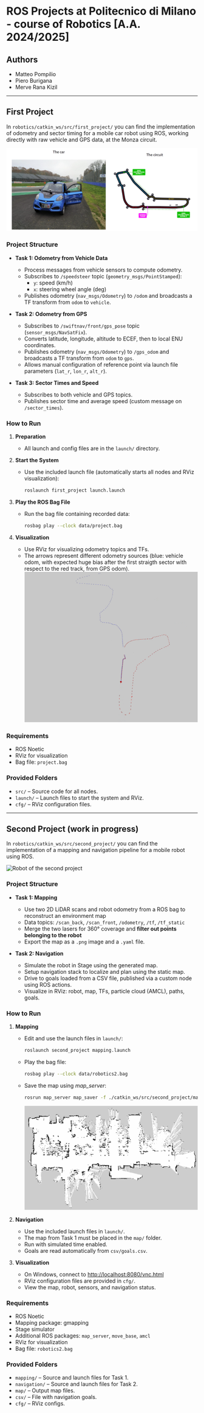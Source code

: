 # ROS Projects at Politecnico di Milano - course of Robotics [A.A. 2024/2025]

## Authors

- Matteo Pompilio
- Piero Burigana
- Merve Rana Kizil

---

## First Project

In `robotics/catkin_ws/src/first_project/` you can find the implementation of odometry and sector timing for a mobile car robot using ROS, working directly with raw vehicle and GPS data, at the Monza circuit.

![Robot of project 1](robot_project1.png)

### Project Structure

- **Task 1: Odometry from Vehicle Data**
  - Process messages from vehicle sensors to compute odometry.
  - Subscribes to `/speedsteer` topic (`geometry_msgs/PointStamped`):  
    - `y`: speed (km/h)  
    - `x`: steering wheel angle (deg)
  - Publishes odometry (`nav_msgs/Odometry`) to `/odom` and broadcasts a TF transform from `odom` to `vehicle`.

- **Task 2: Odometry from GPS**
  - Subscribes to `/swiftnav/front/gps_pose` topic (`sensor_msgs/NavSatFix`).
  - Converts latitude, longitude, altitude to ECEF, then to local ENU coordinates.
  - Publishes odometry (`nav_msgs/Odometry`) to `/gps_odom` and broadcasts a TF transform from `odom` to `gps`.
  - Allows manual configuration of reference point via launch file parameters (`lat_r`, `lon_r`, `alt_r`).

- **Task 3: Sector Times and Speed**
  - Subscribes to both vehicle and GPS topics.
  - Publishes sector time and average speed (custom message on `/sector_times`).

### How to Run

1. **Preparation**
    - All launch and config files are in the `launch/` directory.

2. **Start the System**
    - Use the included launch file (automatically starts all nodes and RViz visualization):

      ```bash
      roslaunch first_project launch.launch
      ```

3. **Play the ROS Bag File**
    - Run the bag file containing recorded data:

      ```bash
      rosbag play --clock data/project.bag
      ```

4. **Visualization**
    - Use RViz for visualizing odometry topics and TFs.
    - The arrows represent different odometry sources (blue: vehicle odom, with expected huge bias after the first straigth sector with respect to the red track, from GPS odom).
    ![alt text](odometry_project1-1.jpg)

### Requirements

- ROS Noetic
- RViz for visualization
- Bag file: `project.bag`

### Provided Folders

- `src/` – Source code for all nodes.
- `launch/` – Launch files to start the system and RViz.
- `cfg/` – RViz configuration files.

---

## Second Project (work in progress)

In `robotics/catkin_ws/src/second_project/` you can find the implementation of a mapping and navigation pipeline for a mobile robot using ROS.

![Robot of the second project](robot_project2.png)

### Project Structure

- **Task 1: Mapping**
  - Use two 2D LiDAR scans and robot odometry from a ROS bag to reconstruct an environment map
  - Data topics: `/scan_back`, `/scan_front`, `/odometry`, `/tf`, `/tf_static`
  - Merge the two lasers for 360° coverage and **filter out points belonging to the robot**
  - Export the map as a `.png` image and a `.yaml` file.

- **Task 2: Navigation**
  - Simulate the robot in Stage using the generated map.
  - Setup navigation stack to localize and plan using the static map.
  - Drive to goals loaded from a CSV file, published via a custom node using ROS actions.
  - Visualize in RViz: robot, map, TFs, particle cloud (AMCL), paths, goals.

### How to Run

1. **Mapping**
    - Edit and use the launch files in `launch/`:

      ```bash
      roslaunch second_project mapping.launch
      ```

    - Play the bag file:

      ```bash
      rosbag play --clock data/robotics2.bag
      ```

    - Save the map using *map_server*:

      ```bash
      rosrun map_server map_saver -f ./catkin_ws/src/second_project/map/map
      ```

      ![Mapping of the second project](mapping_project2.png)

2. **Navigation**
    - Use the included launch files in `launch/`.
    - The map from Task 1 must be placed in the `map/` folder.
    - Run with simulated time enabled.
    - Goals are read automatically from `csv/goals.csv`.

3. **Visualization**
    - On Windows, connect to [http://localhost:8080/vnc.html](http://localhost:8080/vnc.html)
    - RViz configuration files are provided in `cfg/`.
    - View the map, robot, sensors, and navigation status.

### Requirements

- ROS Noetic
- Mapping package: gmapping
- Stage simulator
- Additional ROS packages: `map_server`, `move_base`, `amcl`
- RViz for visualization
- Bag file: `robotics2.bag`

### Provided Folders

- `mapping/` – Source and launch files for Task 1.
- `navigation/` – Source and launch files for Task 2.
- `map/` – Output map files.
- `csv/` – File with navigation goals.
- `cfg/` – RViz configs.
